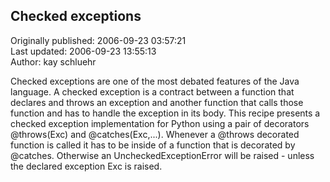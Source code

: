 ## Checked exceptions  
Originally published: 2006-09-23 03:57:21  
Last updated: 2006-09-23 13:55:13  
Author: kay schluehr  
  
Checked exceptions are one of the most debated features of the Java language. A checked exception is a contract between a function that declares and throws an exception and another function that calls those function and has to handle the exception in its body. This recipe presents a checked exception implementation for Python using a pair of decorators @throws(Exc) and @catches(Exc,...). Whenever a @throws decorated function is called it has to be inside of a function that is decorated by @catches. Otherwise an UncheckedExceptionError will be raised - unless the declared exception Exc is raised.